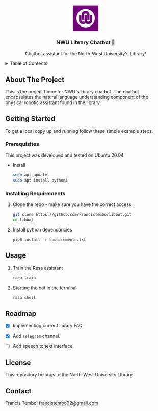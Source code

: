 <!-- Improved compatibility of back to top link: See: https://github.com/othneildrew/Best-README-Template/pull/73 -->
<a name="readme-top"></a>
<!--
*** Thanks for checking out the Best-README-Template. If you have a suggestion
*** that would make this better, please fork the repo and create a pull request
*** or simply open an issue with the tag "enhancement".
*** Don't forget to give the project a star!
*** Thanks again! Now go create something AMAZING! :D
-->



<!-- PROJECT SHIELDS -->
<!--
*** I'm using markdown "reference style" links for readability.
*** Reference links are enclosed in brackets [ ] instead of parentheses ( ).
*** See the bottom of this document for the declaration of the reference variables
*** for contributors-url, forks-url, etc. This is an optional, concise syntax you may use.
*** https://www.markdownguide.org/basic-syntax/#reference-style-links
-->

<!-- PROJECT LOGO -->
<br />
<div align="center">
  <a href="https://github.com/FrancisTembo/libbot">
    <img src="images/photo.webp" alt="Logo" width="80" height="80">
  </a>

  <h3 align="center">NWU Library Chatbot 🤖</h3>

  <p align="center">
    Chatbot assistant for the North-West University's Library!
  </p>
</div>


<!-- TABLE OF CONTENTS -->
<details>
  <summary>Table of Contents</summary>
  <ol>
    <li>
      <a href="#about-the-project">About The Project</a>
    </li>
    <li>
      <a href="#getting-started">Getting Started</a>
      <ul>
        <li><a href="#prerequisites">Prerequisites</a></li>
        <li><a href="#installing-requirements">Installing Requirements</a></li>
      </ul>
    </li>
    <li><a href="#usage">Usage</a></li>
    <li><a href="#roadmap">Roadmap</a></li>
    <li><a href="#contributing">Contributing</a></li>
    <li><a href="#license">License</a></li>
    <li><a href="#contact">Contact</a></li>
    <li><a href="#acknowledgments">Acknowledgments</a></li>
  </ol>
</details>

<!-- ABOUT THE PROJECT -->
## About The Project

This is the project home for NWU's library chatbot. The chatbot encapsulates the natural language understanding component of the physical robotic assistant found in the library. 

<!-- GETTING STARTED -->
## Getting Started

To get a local copy up and running follow these simple example steps.

### Prerequisites

This project was developed and tested on Ubuntu 20.04

* Install 
  ```sh
  sudo apt update
  sudo apt install python3
  ```

### Installing Requirements

1. Clone the repo - make sure you have the correct access
   ```sh
   git clone https://github.com/FrancisTembo/libbot.git
   cd libbot
   ```
2. Install python dependancies
   ```sh
   pip3 install -r requirements.txt
   ```

<!-- USAGE EXAMPLES -->
## Usage

1. Train the Rasa assistant
   ```python
   rasa train
   ```
2. Starting the bot in the terminal
   ```python
   rasa shell
   ```

<!-- ROADMAP -->
## Roadmap

- [x] Implementing current library FAQ.
- [x] Add `Telegram`  channel.
- [ ] Add speech to text interface.


<!-- LICENSE -->
## License

This repository belongs to the North-West University LIbrary

<!-- CONTACT -->
## Contact

Francis Tembo: francistembo92@gmail.com